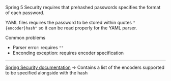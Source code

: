 Spring 5 Security requires that prehashed passwords specifies the format of each password.

YAML files requires the password to be stored within quotes `"{encoder}hash"` so it can be read properly for the YAML parser.

Common problems
- Parser error: requires `""`
- Enconding exception: requires encoder specification
---
[Spring Security documentation](https://docs.spring.io/spring-security/reference/features/authentication/password-storage.html) -> Contains a list of the encoders supported to be specified alongside with the hash